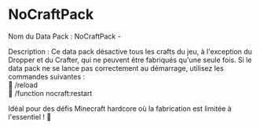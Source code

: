 # NoCraftPack
Nom du Data Pack : NoCraftPack - 

Description :
Ce data pack désactive tous les crafts du jeu, à l'exception du Dropper et du Crafter, qui ne peuvent être fabriqués qu'une seule fois.
Si le data pack ne se lance pas correctement au démarrage, utilisez les commandes suivantes :
<br>🔹 /reload
<br>🔹 /function nocraft:restart

Idéal pour des défis Minecraft hardcore où la fabrication est limitée à l'essentiel ! 🚀
